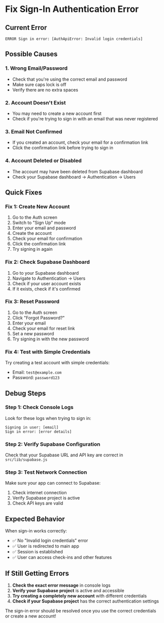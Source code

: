 # Fix Sign-In Authentication Error

## Current Error
```
ERROR Sign in error: [AuthApiError: Invalid login credentials]
```

## Possible Causes

### 1. Wrong Email/Password
- Check that you're using the correct email and password
- Make sure caps lock is off
- Verify there are no extra spaces

### 2. Account Doesn't Exist
- You may need to create a new account first
- Check if you're trying to sign in with an email that was never registered

### 3. Email Not Confirmed
- If you created an account, check your email for a confirmation link
- Click the confirmation link before trying to sign in

### 4. Account Deleted or Disabled
- The account may have been deleted from Supabase dashboard
- Check your Supabase dashboard → Authentication → Users

## Quick Fixes

### Fix 1: Create New Account
1. Go to the Auth screen
2. Switch to "Sign Up" mode
3. Enter your email and password
4. Create the account
5. Check your email for confirmation
6. Click the confirmation link
7. Try signing in again

### Fix 2: Check Supabase Dashboard
1. Go to your Supabase dashboard
2. Navigate to Authentication → Users
3. Check if your user account exists
4. If it exists, check if it's confirmed

### Fix 3: Reset Password
1. Go to the Auth screen
2. Click "Forgot Password?"
3. Enter your email
4. Check your email for reset link
5. Set a new password
6. Try signing in with the new password

### Fix 4: Test with Simple Credentials
Try creating a test account with simple credentials:
- Email: `test@example.com`
- Password: `password123`

## Debug Steps

### Step 1: Check Console Logs
Look for these logs when trying to sign in:
```
Signing in user: [email]
Sign in error: [error details]
```

### Step 2: Verify Supabase Configuration
Check that your Supabase URL and API key are correct in `src/lib/supabase.js`

### Step 3: Test Network Connection
Make sure your app can connect to Supabase:
1. Check internet connection
2. Verify Supabase project is active
3. Check API keys are valid

## Expected Behavior

When sign-in works correctly:
- ✅ No "Invalid login credentials" error
- ✅ User is redirected to main app
- ✅ Session is established
- ✅ User can access check-ins and other features

## If Still Getting Errors

1. **Check the exact error message** in console logs
2. **Verify your Supabase project** is active and accessible
3. **Try creating a completely new account** with different credentials
4. **Check if your Supabase project** has the correct authentication settings

The sign-in error should be resolved once you use the correct credentials or create a new account! 